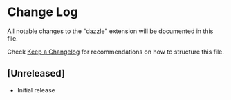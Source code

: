 # Change Log

All notable changes to the "dazzle" extension will be documented in this file.

Check [Keep a Changelog](http://keepachangelog.com/) for recommendations on how to structure this file.

## [Unreleased]

- Initial release
